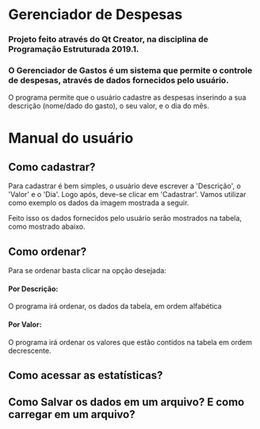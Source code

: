 # Gerenciador de Despesas

### Projeto feito através do Qt Creator, na disciplina de Programação Estruturada 2019.1.
### O Gerenciador de Gastos é um sistema que permite o controle de despesas, através de dados fornecidos pelo usuário.

O programa permite que o usuário cadastre as despesas inserindo a sua descrição (nome/dado do gasto), o seu valor, e o dia do mês.




# Manual do usuário

## Como cadastrar?

Para cadastrar é bem simples, o usuário deve escrever a 'Descrição', o 'Valor' e o 'Dia'. Logo após, deve-se clicar em 'Cadastrar'. 
Vamos utilizar como exemplo os dados da imagem mostrada a seguir.


Feito isso os dados fornecidos pelo usuário serão mostrados na tabela, como mostrado abaixo.


## Como ordenar?

Para se ordenar basta clicar na opção desejada:

#### Por Descrição:
O programa irá ordenar, os dados da tabela, em ordem alfabética 

#### Por Valor:
O programa irá ordenar os valores que estão contidos na tabela em ordem decrescente.

## Como acessar as estatísticas? 

## Como Salvar os dados em um arquivo? E como carregar em um arquivo?
